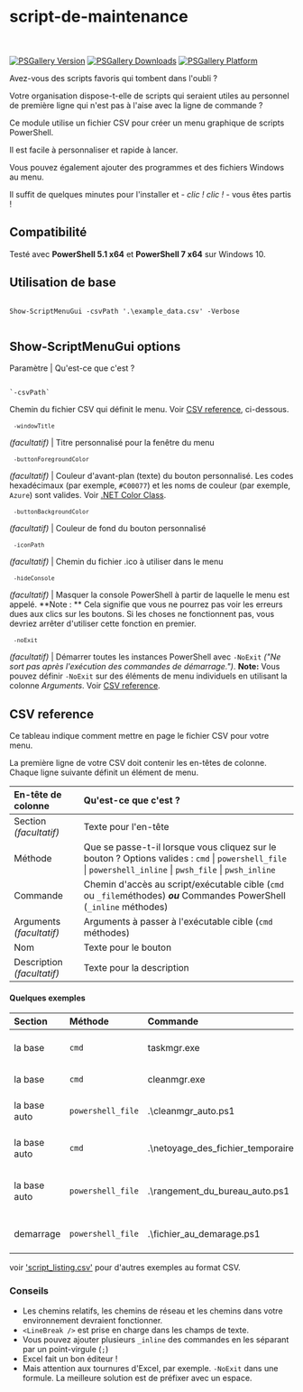 # script-de-maintenance
<br><br>
[![PSGallery Version](https://img.shields.io/powershellgallery/v/PSScriptMenuGui.png?style=for-the-badge&logo=powershell&label=PowerShell%20Gallery)](https://www.powershellgallery.com/packages/PSScriptMenuGui/) [![PSGallery Downloads](https://img.shields.io/powershellgallery/dt/PSScriptMenuGui.png?style=for-the-badge&label=Downloads)](https://www.powershellgallery.com/packages/PSScriptMenuGui/) [![PSGallery Platform](https://img.shields.io/powershellgallery/p/PSScriptMenuGui.png?style=for-the-badge&label=Platform)](https://www.powershellgallery.com/packages/PSScriptMenuGui/)

Avez-vous des scripts favoris qui tombent dans l'oubli ?

Votre organisation dispose-t-elle de scripts qui seraient utiles au personnel de première ligne qui n'est pas à l'aise avec la ligne de commande ?

Ce module utilise un fichier CSV pour créer un menu graphique de scripts PowerShell.

Il est facile à personnaliser et rapide à lancer.

Vous pouvez également ajouter des programmes et des fichiers Windows au menu.

Il suffit de quelques minutes pour l'installer et - *clic ! clic !* - vous êtes partis !

## Compatibilité

Testé avec **PowerShell 5.1 x64** et **PowerShell 7 x64** sur Windows 10.


## Utilisation de base
<pre><code>
Show-ScriptMenuGui -csvPath '.\example_data.csv' -Verbose

</code></pre>

## Show-ScriptMenuGui options

Paramètre | Qu'est-ce que c'est ?

<pre><code>
`-csvPath` 
</code></pre> 
Chemin du fichier CSV qui définit le menu. Voir [CSV reference](#csv-reference), ci-dessous.

<code><pre>
`-windowTitle`
</code></pre> 
*(facultatif)* | Titre personnalisé pour la fenêtre du menu

<code><pre>
`-buttonForegroundColor`
</code></pre>
*(facultatif)* | Couleur d'avant-plan (texte) du bouton personnalisé. Les codes hexadécimaux (par exemple, `#C00077`) et les noms de couleur (par exemple, `Azure`) sont valides. Voir [.NET Color Class](https://docs.microsoft.com/en-us/dotnet/api/system.windows.media.colors).

<code><pre>
`-buttonBackgroundColor`
</code></pre> 
*(facultatif)* | Couleur de fond du bouton personnalisé

<code><pre>
`-iconPath`
</code></pre>
*(facultatif)* | Chemin du fichier .ico à utiliser dans le menu


<code><pre>
`-hideConsole`
</code></pre>
*(facultatif)* | Masquer la console PowerShell à partir de laquelle le menu est appelé. **Note : ** Cela signifie que vous ne pourrez pas voir les erreurs dues aux clics sur les boutons. Si les choses ne fonctionnent pas, vous devriez arrêter d'utiliser cette fonction en premier.


<code><pre>
`-noExit`
</code></pre>
*(facultatif)* | Démarrer toutes les instances PowerShell avec `-NoExit` *("Ne sort pas après l'exécution des commandes de démarrage.")*. **Note:** Vous pouvez définir `-NoExit` sur des éléments de menu individuels en utilisant la colonne *Arguments*. Voir [CSV reference](#csv-reference).

## CSV reference

Ce tableau indique comment mettre en page le fichier CSV pour votre menu.

La première ligne de votre CSV doit contenir les en-têtes de colonne. Chaque ligne suivante définit un élément de menu.

En-tête de colonne | Qu'est-ce que c'est ?
:--- |:---
Section *(facultatif)* | Texte pour l'en-tête
Méthode | Que se passe-t-il lorsque vous cliquez sur le bouton ? Options valides : `cmd` \| `powershell_file` \| `powershell_inline` \| `pwsh_file` \| `pwsh_inline`
Commande | Chemin d'accès au script/exécutable cible (`cmd` ou `_file`méthodes) ***ou*** Commandes PowerShell (`_inline` méthodes)
Arguments *(facultatif)* | Arguments à passer à l'exécutable cible (`cmd` méthodes)
Nom | Texte pour le bouton
Description *(facultatif)* | Texte pour la description 

#### Quelques exemples

Section | Méthode | Commande | Arguments | Nom | Description
:---|:---|:---|:---|:---|:---
la base | `cmd` | taskmgr.exe |  | Example 2:<LineBreak />gestionnaire de tache | 
la base | `cmd` | cleanmgr.exe | example_text_file | Example 3:<LineBreak />cleanmgr | 
la base auto | `powershell_file` | .\cleanmgr_auto.ps1 |  | Example 4:<LineBreak />cleanmgr auto | 
la base auto | `cmd` | .\netoyage_des_fichier_temporaire.bat |  | Example 5:<LineBreak />fichier temporaire | 
la base auto | `powershell_file` | .\rangement_du_bureau_auto.ps1 |  | Example 8:<LineBreak />rangement du bureau auto | 
demarrage | `powershell_file` | .\fichier_au_demarage.ps1 |  | Example 7:<LineBreak />fichier au demarrage | 

voir ['script_listing.csv'](PSScriptMenuGui\examples\csv/script_listing.csv) pour d'autres exemples au format CSV.

### Conseils

- Les chemins relatifs, les chemins de réseau et les chemins dans votre environnement devraient fonctionner.
- `<LineBreak />` est prise en charge dans les champs de texte.
-  Vous pouvez ajouter plusieurs `_inline` des commandes en les séparant par un point-virgule (`;`)
-  Excel fait un bon éditeur !
-  Mais attention aux tournures d'Excel, par exemple. `-NoExit` dans une formule. La meilleure solution est de préfixer avec un espace.



















